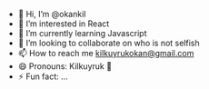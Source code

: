 - 👋 Hi, I’m @okankil
- 👀 I’m interested in React
- 🌱 I’m currently learning Javascript
- 💞️ I’m looking to collaborate on who is not selfish
- 📫 How to reach me kilkuyrukokan@gmail.com
- 😄 Pronouns: Kilkuyruk 🙂
- ⚡ Fun fact: ...
